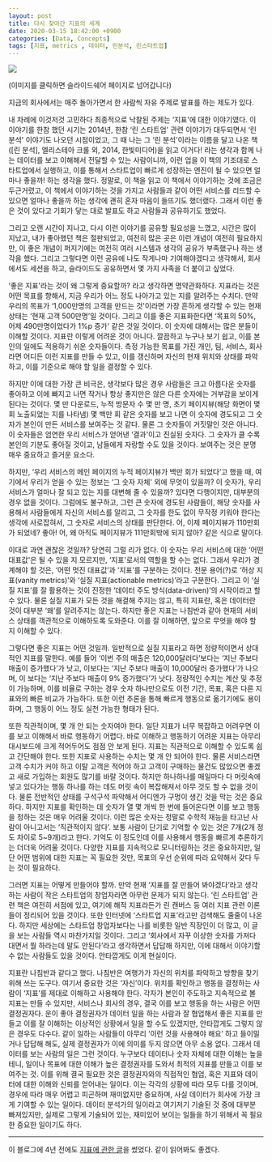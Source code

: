 ```yaml
---
layout: post
title: 다시 찾아간 지표의 세계
date: 2020-03-15 18:42:00 +0900
categories: [Data, Concepts]
tags: [지표, metrics , 데이터, 린분석, 린스타트업]
---
```


[![](https://image.slidesharecdn.com/202003cojettemetricrevisited-200311124411/95/metrics-revisited-1-638.jpg?cb=1583930718)](https://www.slideshare.net/cojette/metrics-revisited)

(이미지를 클릭하면 슬라이드쉐어 페이지로 넘어갑니다)

지금의 회사에서는 매주 돌아가면서 한 사람씩 자유 주제로 발표를 하는 제도가 있다. 

내 차례에 이것저것 고민하다 최종적으로 낙찰된 주제는 ‘지표'에 대한 이야기였다. 이 이야기를 한참 했던 시기는 2014년, 한참 ‘린 스타트업' 관련 이야기가 대두되면서 ‘린 분석' 이야기도 나오던 시점이었고, 그 때 나는 그 ‘린 분석'이라는 이름을 달고 나온 책([린 분석], 엘리스테아 크롤 외, 2014, 한빛미디어)을 읽고 이거다! 라는 생각과 함께 나는 데이터를 보고 이해해서 전달할 수 있는 사람이니까, 이런 업을 이 책의 기조대로 스타트업에서 실행하고, 이를 통해서 스타트업이 빠르게 성장하는 엔진이 될 수 있으면 얼마나 좋을까! 하는 생각을 했다. 정말로, 이 책을 읽고 이 책에서 이야기하는 것에 조금은 두근거렸고, 이 책에서 이야기하는 것을 가지고 사람들과 같이 어떤 서비스를 리드할 수 있으면 얼마나 좋을까 하는 생각에 괜히 혼자 마음이 들뜨기도 했더랬다. 그래서 이런 좋은 것이 있다고 기회가 닿는 대로 발표도 하고 사람들과 공유하기도 했었다.

그리고 오랜 시간이 지나고, 다시 이런 이야기를 공유할 필요성을 느꼈고, 시간은 많이 지났고, 내가 좋아했던 책은 절판되었고, 여전히 많은 곳은 이런 개념이 여전히 필요하지만, 이 좋은 개념이 퍼지기에는 여전히 여러 시스템과 생각의 공유가 부족했구나 하는 생각을 했다. 그리고 그렇다면 이런 공유에 나도 작게나마 기여해야겠다고 생각해서, 회사에서도 세션을 하고, 슬라이드도 공유하면서 몇 가지 사족을 더 붙이고 싶었다.

‘좋은 지표'라는 것이 왜 그렇게 중요할까? 라고 생각하면 명약관화하다. 지표라는 것은 어떤 목표를 향해서, 지금 우리가 어느 정도 나아가고 있는 지를 알려주는 수치다. 만약 우리의 목표가 ‘1,000만명의 고객을 만드는 것'이라면 가장 흔하게 생각할 수 있는 현재 상태는  ‘현재 고객 500만명’일 것이다. 그리고 이를 좋은 지표화한다면 ‘목표의 50%, 어제 490만명이었다가 1%p 증가' 같은 것일 것이다. 이 숫자에 대해서는 많은 분들이 이해할 것이다. 지표란 이렇게 어려운 것이 아니다. 깔끔하고 누구나 보기 쉽고, 이를 본인의 일에도 적용하기 쉬운 숫자들이다. 측정 가능한 목표를 가진 개인, 팀, 서비스, 회사라면 어디든 이런 지표를 만들 수 있고, 이를 갱신하며 자신의 현재 위치와 상태를 파악하고, 이를 기준으로 해야 할 일을 결정할 수 있다. 

하지만 이에 대한 가장 큰 비극은, 생각보다 많은 경우 사람들은 크고 아름다운 숫자를 좋아하고 이에 빠지고 나면 작거나 항상 좋지만은 않은 다른 숫자에는 거부감을 보이게 된다는 것이다. 몇 만 다운로드, 누적 방문자 수 몇 만 명, 초기 페이지뷰(해당 화면이 몇 회 노출되었는 지를 나타냄) 몇 백만 회 같은 숫자를 보고 나면 이 숫자에 경도되고 그 숫자가 본인이 만든 서비스를 보여주는 것 같다. 
물론 그 숫자들이 거짓말인 것은 아니다. 이 숫자들은 엄연한 우리 서비스가 얻어낸 ‘결과'이고 진실된 숫자다. 그 숫자가 클 수록 본인의 기분도 좋아질 것이고, 남들에게 자랑할 수도 있을 것이다. 보여주는 것은 분명 매우 중요하고 즐거운 요소다. 

하지만, ‘우리 서비스의 메인 페이지의 누적 페이지뷰가 백만 회가 되었다’고 했을 때, 여기에서 우리가 얻을 수 있는 정보는 ‘그 숫자 자체' 외에 무엇이 있을까? 이 숫자가, 우리 서비스가 얼마나 잘 되고 있는 지를 대변해 줄 수 있을까? 있다면 다행이지만, 대부분의 경우 없을 것이다. 
그럼에도 불구하고, 그런 큰 숫자에 경도된 사람들이, 해당 숫자를 사용해서 사람들에게 자신의 서비스를 알리고, 그 숫자를 한도 없이 무작정 키워야 한다는 생각에 사로잡혀서, 그 숫자로 서비스의 상태를 판단한다. 어, 이제 페이지뷰가 110만회가 되었네? 좋아! 어, 왜 아직도 페이지뷰가 111만회밖에 되지 않아? 같은 식으로 말이다. 

이대로 과연 괜찮은 것일까? 당연히 그럴 리가 없다. 이 숫자는 우리 서비스에 대한 ‘어떤 대표값'은 될 수 있을 지 모르지만, ‘지표'로서의 역할을 할 수는 없다. 그래서 우리가 경계해야 할 것은, ‘어떤 멋진 대표값’과 ‘지표’를 구분하는 것이다. 전문 용어(?)로 ‘허상 지표(vanity metrics)’와 ‘실질 지표(actionable metrics)’라고 구분한다. 그리고 이 ‘실질 지표’를 잘 활용하는 것이 진정한 ‘데이터 주도 방식(data-driven)’의 시작이라고 할 수 있다. 물론 실질 지표가 모든 것을 해결해 주지는 않고, 특히 지표란, 혹은 데이터란 것이 대부분 ‘왜’를 알려주지는 않는다. 하지만 좋은 지표는 나침반과 같아 현재의 서비스 상태를 객관적으로 이해하도록 도와준다. 이를 잘 이해하면, 앞으로 무엇을 해야 할 지 이해할 수 있다. 

그렇다면 좋은 지표는 어떤 것일까. 일반적으로 실질 지표라고 하면 정량적이면서 상대적인 지표를 말한다. 예를 들어 ‘이번 주의 매출은 120,000달러다’보다는  ‘지난 주보다 매출이 증가했다’가 낫고, 이보다는  ‘지난 주보다 매출이 10,000달러 증가했다’가 나으며, 이 보다는 ‘지난 주보다 매출이 9% 증가했다’가 낫다. 정량적인 수치는 계산 및 추정이 가능하며, 이를 비율로 구하는 경우 숫자 하나만으로도 이전 기간, 목표, 혹은 다른 지표와의 빠른 비교가 가능하다. 또한 이런 추론을 통해 빠르게 행동으로 옮기기에도 용이하며, 그 행동이 어느 정도 실천 가능한 형태가 된다.  

또한 직관적이며, 몇 개 안 되는 숫자여야 한다. 일단 지표가 너무 복잡하고 어려우면 이를 보고 이해해서 바로 행동하기 어렵다. 바로 이해하고 행동하기 어려운 지표는 아무리 대시보드에 크게 적어두어도 점점 안 보게 된다. 지표는 직관적으로 이해할 수 있도록 쉽고 간단해야 한다. 또한 지표로 사용하는 수치는 몇 개 안 되어야 한다. 물론 서비스라면 고객 수치가 커야 하고 이탈 고객은 적어야 하고 고객이 구매하는 물건도 많았으면 좋겠고 새로 가입하는 회원도 많기를 바랄 것이다. 하지만 하나하나를 매일마다 다 머릿속에 넣고 있다가는 행동 하나를 하는 데도 머릿 속이 복잡해져서 아무 것도 할 수 없을 것이다. 물론 전반적인 상태를 구석구석 파악해서 어디엔가 구멍이 생긴 것을 막는 것은 중요하다. 하지만 지표를 확인하는 데 숫자가 열 몇 개씩 한 번에 들어온다면 이를 보고 행동을 정하는 것은 매우 어려울 것이다. 이런 많은 숫자는 정말로 수학적 재능을 타고난 사람이 아니고서는 ‘직관적이지 않다’. 보통 사람이 단기로 기억할 수 있는 것은 7개(2개 정도 차이로 5~9개)라고 한다. 기억도 이 정도인데 이를 사용해서 행동을 빠르게 추론하기는 더더욱 어려울 것이다. 다양한 지표를 지속적으로 모니터링하는 것은 중요하지만, 일단 어떤 범위에 대한 지표는 꼭 필요한 것만, 목표의 우선 순위에 따라 요약해서 갖다 두는 것이 필요하다. 

그러면 지표는 어떻게 만들어야 할까. 만약 현재 ‘지표를 잘 만들어 봐야겠다’라고 생각하는 사람이 작은 스타트업의 창업자라면 아무런 문제가 되지 않는다. ‘린 스타트업’ 관련 책은 여전히 서점에 있고, 여기에 해적 지표라든가 린 캔버스 등 여러 지표 관련 이론들이 정리되어 있을 것이다. 또한 인터넷에 ‘스타트업 지표’라고만 검색해도 줄줄이 나온다. 
하지만 세상에는 스타트업 창업자보다는 나를 비롯한 일반 직장인이 더 많고, 이 글을 보는 사람들 역시 마찬가지일 것이다. 그리고 ‘회사에서 자꾸 이상한 숫자를 가져다 대면서 뭘 하라는데 말도 안된다’라고 생각하면서 답답해 하지만, 이에 대해서 이야기할 수 없는 사람들도 있을 것이다. 안타깝게도 이게 현실이다. 

지표란 나침반과 같다고 했다. 나침반은 여행가가 자신의 위치를 파악하고 방향을 찾기 위해 쓰는 도구다. 여기서 중요한 것은 ‘자신’이다. 위치를 확인하고 행동을 결정하는 사람이 ‘지표’를 제대로 이해하고 사용해야 한다. 각자가 본인이 주도하고 지속적으로 볼 지표는 만들 수 있지만, 서비스나 회사의 경우, 결국 이를 보고 행동을 하는 사람은 어떤 결정권자다. 운이 좋아 결정권자가 데이터 일을 하는 사람과 잘 협업해서 좋은 지표를 만들고 이를 잘 이해하는 이상적인 상황에서 일을 할 수도 있겠지만, 안타깝게도 그렇지 않은 경우도 다수다. 같이 일하는 사람들이 아무리 ‘이런 것을 사용해야 해요’ 하고 들이밀거나 답답해 해도, 실제 결정권자가 이에 의미를 두지 않으면 아무 소용 없다. 그래서 데이터를 보는 사람의 일은 그런 것이다. 누구보다 데이터나 숫자 자체에 대한 이해는 높을테니, 일이나 목표에 대한 이해가 높은 결정권자를 도와서 최적의 지표를 만들고 이를 보여주는 것. 이를 위해 결국 필요한 것은 결정권자와의 직접적인 협업, 혹은 지표와 데이터에 대한 이해와 신뢰를 얻어내는 일이다. 이는 각각의 상황에 따라 모두 다를 것이며, 경우에 따라 매우 어렵고 피곤하며 재미없지만 중요하며, 사실 데이터가 회사에 가장 크게 기여할 수 있는 일이다. 데이터 분석가의 일이라고 여기저기 기술된 것 중에 대부분 빠져있지만, 실제로 그렇게 기술되어 있는, 재미있어 보이는 일들을 하기 위해서 꼭 필요한 중요한 일이기도 하다. 

----
이 블로그에 4년 전에도 [지표에 관한 글](https://cojette.github.io/posts/metric/)을 썼었다. 같이 읽어봐도 좋겠다.
